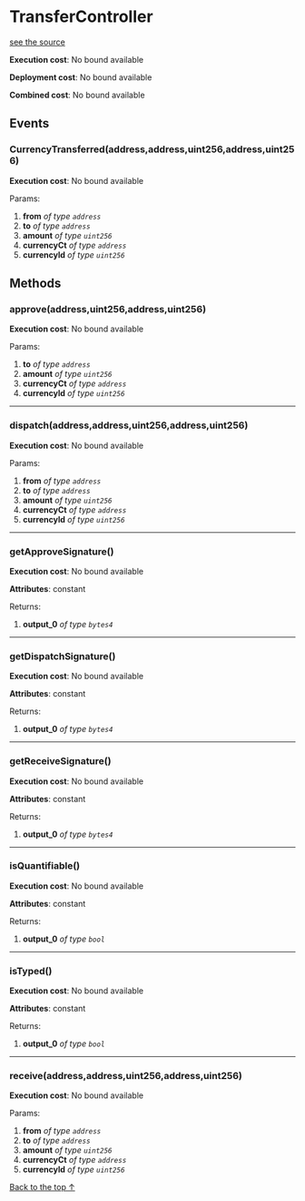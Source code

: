 # TransferController
[see the source](git+https://github.com/hubiinetwork/nahmii-contracts/tree/master/contracts/TransferController.sol)


**Execution cost**: No bound available

**Deployment cost**: No bound available

**Combined cost**: No bound available


## Events
### CurrencyTransferred(address,address,uint256,address,uint256)


**Execution cost**: No bound available


Params:

1. **from** *of type `address`*
2. **to** *of type `address`*
3. **amount** *of type `uint256`*
4. **currencyCt** *of type `address`*
5. **currencyId** *of type `uint256`*


## Methods
### approve(address,uint256,address,uint256)


**Execution cost**: No bound available


Params:

1. **to** *of type `address`*
2. **amount** *of type `uint256`*
3. **currencyCt** *of type `address`*
4. **currencyId** *of type `uint256`*


--- 
### dispatch(address,address,uint256,address,uint256)


**Execution cost**: No bound available


Params:

1. **from** *of type `address`*
2. **to** *of type `address`*
3. **amount** *of type `uint256`*
4. **currencyCt** *of type `address`*
5. **currencyId** *of type `uint256`*


--- 
### getApproveSignature()


**Execution cost**: No bound available

**Attributes**: constant



Returns:


1. **output_0** *of type `bytes4`*

--- 
### getDispatchSignature()


**Execution cost**: No bound available

**Attributes**: constant



Returns:


1. **output_0** *of type `bytes4`*

--- 
### getReceiveSignature()


**Execution cost**: No bound available

**Attributes**: constant



Returns:


1. **output_0** *of type `bytes4`*

--- 
### isQuantifiable()


**Execution cost**: No bound available

**Attributes**: constant



Returns:


1. **output_0** *of type `bool`*

--- 
### isTyped()


**Execution cost**: No bound available

**Attributes**: constant



Returns:


1. **output_0** *of type `bool`*

--- 
### receive(address,address,uint256,address,uint256)


**Execution cost**: No bound available


Params:

1. **from** *of type `address`*
2. **to** *of type `address`*
3. **amount** *of type `uint256`*
4. **currencyCt** *of type `address`*
5. **currencyId** *of type `uint256`*


[Back to the top ↑](#transfercontroller)
